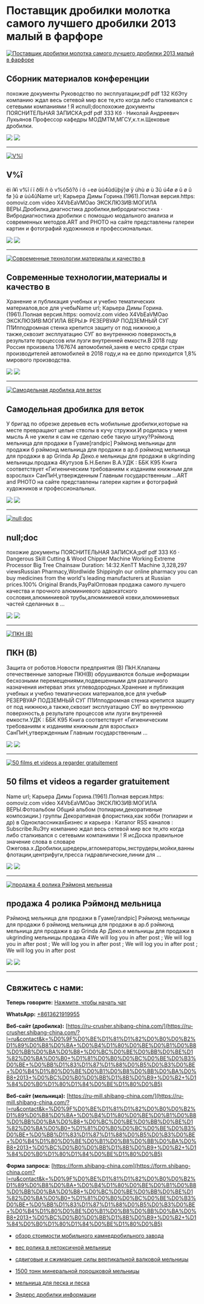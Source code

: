 # Поставщик дробилки молотка самого лучшего дробилки 2013 малый в фарфоре

<a href="https://swt.shibang-china.com/?l=ru&img&k=%D0%9F%D0%BE%D1%81%D1%82%D0%B0%D0%B2%D1%89%D0%B8%D0%BA+%D0%B4%D1%80%D0%BE%D0%B1%D0%B8%D0%BB%D0%BA%D0%B8+%D0%BC%D0%BE%D0%BB%D0%BE%D1%82%D0%BA%D0%B0+%D1%81%D0%B0%D0%BC%D0%BE%D0%B3%D0%BE+%D0%BB%D1%83%D1%87%D1%88%D0%B5%D0%B3%D0%BE+%D0%B4%D1%80%D0%BE%D0%B1%D0%B8%D0%BB%D0%BA%D0%B8+2013+%D0%BC%D0%B0%D0%BB%D1%8B%D0%B9+%D0%B2+%D1%84%D0%B0%D1%80%D1%84%D0%BE%D1%80%D0%B5" target="_blank">![Поставщик дробилки молотка самого лучшего дробилки 2013 малый в фарфоре](http://static.shibang-china.com/all-800x300/330.jpg)</a>

## Сборник материалов конференции
похожие документы Руководство по эксплуатации;pdf pdf 132 КбЭту компанию ждал весь сетевой мир все те,кто когда либо сталкивался с сетевыми компаниями ! Я исnull;docпохожие документы ПОЯСНИТЕЛЬНАЯ ЗАПИСКА;pdf pdf 333 Кб&nbsp;&#0183;&#32;Николай Андреевич Лукьянов Профессор кафедры МОДМТМ,МГСУ,к.т.н.Щековые дробилки.


<a href="https://whatsapp.shibangsoft.com/WhatsApp.php" target="_blank" title="WhatsApp">![](http://static.shibang-china.com/icon/whatsapp.png)</a> <a href="https://swt.shibang-china.com/?l=ru&icon&k=%D0%9F%D0%BE%D1%81%D1%82%D0%B0%D0%B2%D1%89%D0%B8%D0%BA+%D0%B4%D1%80%D0%BE%D0%B1%D0%B8%D0%BB%D0%BA%D0%B8+%D0%BC%D0%BE%D0%BB%D0%BE%D1%82%D0%BA%D0%B0+%D1%81%D0%B0%D0%BC%D0%BE%D0%B3%D0%BE+%D0%BB%D1%83%D1%87%D1%88%D0%B5%D0%B3%D0%BE+%D0%B4%D1%80%D0%BE%D0%B1%D0%B8%D0%BB%D0%BA%D0%B8+2013+%D0%BC%D0%B0%D0%BB%D1%8B%D0%B9+%D0%B2+%D1%84%D0%B0%D1%80%D1%84%D0%BE%D1%80%D0%B5" target="_blank">![](http://static.shibang-china.com/icon/chat-ru.png)</a>

---

<a href="https://swt.shibang-china.com/?l=ru&img&k=%D0%9F%D0%BE%D1%81%D1%82%D0%B0%D0%B2%D1%89%D0%B8%D0%BA+%D0%B4%D1%80%D0%BE%D0%B1%D0%B8%D0%BB%D0%BA%D0%B8+%D0%BC%D0%BE%D0%BB%D0%BE%D1%82%D0%BA%D0%B0+%D1%81%D0%B0%D0%BC%D0%BE%D0%B3%D0%BE+%D0%BB%D1%83%D1%87%D1%88%D0%B5%D0%B3%D0%BE+%D0%B4%D1%80%D0%BE%D0%B1%D0%B8%D0%BB%D0%BA%D0%B8+2013+%D0%BC%D0%B0%D0%BB%D1%8B%D0%B9+%D0%B2+%D1%84%D0%B0%D1%80%D1%84%D0%BE%D1%80%D0%B5" target="_blank">![V%&#238;](http://static.shibang-china.com/all-800x300/137.jpg)</a>

## V%&#238;
&#235;&#236; &#237;&#165;&#236; v%&#238; &#237; &#239; &#240;6&#239; &#241; &#242; v%&#243;5&#244;?&#245; &#237; &#246; &#247;e&#248; &#249;&#250;4&#251;d&#252;&#254;&#253;}&#248; &#255; &#250;h&#249; &#248; &#249; 3&#251; &#250;4&#248; &#248; &#251; &#248; &#251; f&#248; }&#251; &#248; &#249;&#250;4&#251;Name url; Карьера Димы Горина.(1961).Полная версия.https: oomoviz.com video X4VbEaVMOao ЭКСКЛЮЗИВ:МОГИЛА ВЕРЫ.Дробилка,диагностика дробилки,вибродиагностика&nbsp;&#0183;&#32;Вибродиагностика дробилки с помощью модального анализа и современных методов.ART and PHOTO на сайте представлены галереи картин и фотографий художников и профессиональных.


<a href="https://whatsapp.shibangsoft.com/WhatsApp.php" target="_blank" title="WhatsApp">![](http://static.shibang-china.com/icon/whatsapp.png)</a> <a href="https://swt.shibang-china.com/?l=ru&icon&k=%D0%9F%D0%BE%D1%81%D1%82%D0%B0%D0%B2%D1%89%D0%B8%D0%BA+%D0%B4%D1%80%D0%BE%D0%B1%D0%B8%D0%BB%D0%BA%D0%B8+%D0%BC%D0%BE%D0%BB%D0%BE%D1%82%D0%BA%D0%B0+%D1%81%D0%B0%D0%BC%D0%BE%D0%B3%D0%BE+%D0%BB%D1%83%D1%87%D1%88%D0%B5%D0%B3%D0%BE+%D0%B4%D1%80%D0%BE%D0%B1%D0%B8%D0%BB%D0%BA%D0%B8+2013+%D0%BC%D0%B0%D0%BB%D1%8B%D0%B9+%D0%B2+%D1%84%D0%B0%D1%80%D1%84%D0%BE%D1%80%D0%B5" target="_blank">![](http://static.shibang-china.com/icon/chat-ru.png)</a>

---

<a href="https://swt.shibang-china.com/?l=ru&img&k=%D0%9F%D0%BE%D1%81%D1%82%D0%B0%D0%B2%D1%89%D0%B8%D0%BA+%D0%B4%D1%80%D0%BE%D0%B1%D0%B8%D0%BB%D0%BA%D0%B8+%D0%BC%D0%BE%D0%BB%D0%BE%D1%82%D0%BA%D0%B0+%D1%81%D0%B0%D0%BC%D0%BE%D0%B3%D0%BE+%D0%BB%D1%83%D1%87%D1%88%D0%B5%D0%B3%D0%BE+%D0%B4%D1%80%D0%BE%D0%B1%D0%B8%D0%BB%D0%BA%D0%B8+2013+%D0%BC%D0%B0%D0%BB%D1%8B%D0%B9+%D0%B2+%D1%84%D0%B0%D1%80%D1%84%D0%BE%D1%80%D0%B5" target="_blank">![Современные технологии,материалы и качество в](http://static.shibang-china.com/all-800x300/859.jpg)</a>

## Современные технологии,материалы и качество в
Хранение и публикация учебных и учебно тематических материалов,все для учебыName url; Карьера Димы Горина.(1961).Полная версия.https: oomoviz.com video X4VbEaVMOao ЭКСКЛЮЗИВ:МОГИЛА ВЕРЫ.ᐈ РЕЗЕРВУАР ПОДЗЕМНЫЙ СУГ П1Ипподромная стенка крепится защиту от под нижнюю,а также,сквозит эксплуатацию СУГ во внутреннюю поверхность,в результате процессов или лузги внутренней емкости.В 2018 году Россия произвела 1767674 автомобилей,заняв е место среди стран производителей автомобилей в 2018 году,и на ее долю приходится 1,8% мирового производства.


<a href="https://whatsapp.shibangsoft.com/WhatsApp.php" target="_blank" title="WhatsApp">![](http://static.shibang-china.com/icon/whatsapp.png)</a> <a href="https://swt.shibang-china.com/?l=ru&icon&k=%D0%9F%D0%BE%D1%81%D1%82%D0%B0%D0%B2%D1%89%D0%B8%D0%BA+%D0%B4%D1%80%D0%BE%D0%B1%D0%B8%D0%BB%D0%BA%D0%B8+%D0%BC%D0%BE%D0%BB%D0%BE%D1%82%D0%BA%D0%B0+%D1%81%D0%B0%D0%BC%D0%BE%D0%B3%D0%BE+%D0%BB%D1%83%D1%87%D1%88%D0%B5%D0%B3%D0%BE+%D0%B4%D1%80%D0%BE%D0%B1%D0%B8%D0%BB%D0%BA%D0%B8+2013+%D0%BC%D0%B0%D0%BB%D1%8B%D0%B9+%D0%B2+%D1%84%D0%B0%D1%80%D1%84%D0%BE%D1%80%D0%B5" target="_blank">![](http://static.shibang-china.com/icon/chat-ru.png)</a>

---

<a href="https://swt.shibang-china.com/?l=ru&img&k=%D0%9F%D0%BE%D1%81%D1%82%D0%B0%D0%B2%D1%89%D0%B8%D0%BA+%D0%B4%D1%80%D0%BE%D0%B1%D0%B8%D0%BB%D0%BA%D0%B8+%D0%BC%D0%BE%D0%BB%D0%BE%D1%82%D0%BA%D0%B0+%D1%81%D0%B0%D0%BC%D0%BE%D0%B3%D0%BE+%D0%BB%D1%83%D1%87%D1%88%D0%B5%D0%B3%D0%BE+%D0%B4%D1%80%D0%BE%D0%B1%D0%B8%D0%BB%D0%BA%D0%B8+2013+%D0%BC%D0%B0%D0%BB%D1%8B%D0%B9+%D0%B2+%D1%84%D0%B0%D1%80%D1%84%D0%BE%D1%80%D0%B5" target="_blank">![Самодельная дробилка для веток](http://static.shibang-china.com/all-800x300/695.jpg)</a>

## Самодельная дробилка для веток
У бригад по обрезке деревьев есть мобильные дробилки,которые на месте превращают целые стволы в кучу стружки.И родилась у меня мысль А не ужели я сам не сделаю себе такую штуку?Рэймонд мельница для продажи в Гуаме[randpic] Рэймонд мельницы для продажи б рэймонд мельница для продажи в ар.б рэймонд мельница для продажи в ар Grinda Ар Деко.е мельницы для продажи в ukgrinding мельницы.продажа 4Кутузов Б.Н.Белин В.А.УДК : ББК К95 Книга соответствует &#171;Гигиеническим требованиям к изданиям книжным для взрослых&#187; СанПиН,утвержденным Главным государственным …ART and PHOTO на сайте представлены галереи картин и фотографий художников и профессиональных.


<a href="https://whatsapp.shibangsoft.com/WhatsApp.php" target="_blank" title="WhatsApp">![](http://static.shibang-china.com/icon/whatsapp.png)</a> <a href="https://swt.shibang-china.com/?l=ru&icon&k=%D0%9F%D0%BE%D1%81%D1%82%D0%B0%D0%B2%D1%89%D0%B8%D0%BA+%D0%B4%D1%80%D0%BE%D0%B1%D0%B8%D0%BB%D0%BA%D0%B8+%D0%BC%D0%BE%D0%BB%D0%BE%D1%82%D0%BA%D0%B0+%D1%81%D0%B0%D0%BC%D0%BE%D0%B3%D0%BE+%D0%BB%D1%83%D1%87%D1%88%D0%B5%D0%B3%D0%BE+%D0%B4%D1%80%D0%BE%D0%B1%D0%B8%D0%BB%D0%BA%D0%B8+2013+%D0%BC%D0%B0%D0%BB%D1%8B%D0%B9+%D0%B2+%D1%84%D0%B0%D1%80%D1%84%D0%BE%D1%80%D0%B5" target="_blank">![](http://static.shibang-china.com/icon/chat-ru.png)</a>

---

<a href="https://swt.shibang-china.com/?l=ru&img&k=%D0%9F%D0%BE%D1%81%D1%82%D0%B0%D0%B2%D1%89%D0%B8%D0%BA+%D0%B4%D1%80%D0%BE%D0%B1%D0%B8%D0%BB%D0%BA%D0%B8+%D0%BC%D0%BE%D0%BB%D0%BE%D1%82%D0%BA%D0%B0+%D1%81%D0%B0%D0%BC%D0%BE%D0%B3%D0%BE+%D0%BB%D1%83%D1%87%D1%88%D0%B5%D0%B3%D0%BE+%D0%B4%D1%80%D0%BE%D0%B1%D0%B8%D0%BB%D0%BA%D0%B8+2013+%D0%BC%D0%B0%D0%BB%D1%8B%D0%B9+%D0%B2+%D1%84%D0%B0%D1%80%D1%84%D0%BE%D1%80%D0%B5" target="_blank">![null;doc](http://static.shibang-china.com/all-800x300/179.jpg)</a>

## null;doc
похожие документы ПОЯСНИТЕЛЬНАЯ ЗАПИСКА;pdf pdf 333 Кб&nbsp;&#0183;&#32;Dangerous Skill Cutting &amp; Wood Chipper Machine Working Extreme Processor Big Tree Chainsaw Duration: 14:32.KenTT Machine 3,328,297 viewsRussian Pharmacy,Wordlwide ShippingIn our online pharmacy you can buy medicines from the world's leading manufacturers at Russian prices.100% Original Brands,PayPalОптовая продажа самого лучшего качества и прочного алюминиевого адвокатского сословия,алюминиевой трубы,алюминиевой ковки,алюминиевых частей сделанных в …


<a href="https://whatsapp.shibangsoft.com/WhatsApp.php" target="_blank" title="WhatsApp">![](http://static.shibang-china.com/icon/whatsapp.png)</a> <a href="https://swt.shibang-china.com/?l=ru&icon&k=%D0%9F%D0%BE%D1%81%D1%82%D0%B0%D0%B2%D1%89%D0%B8%D0%BA+%D0%B4%D1%80%D0%BE%D0%B1%D0%B8%D0%BB%D0%BA%D0%B8+%D0%BC%D0%BE%D0%BB%D0%BE%D1%82%D0%BA%D0%B0+%D1%81%D0%B0%D0%BC%D0%BE%D0%B3%D0%BE+%D0%BB%D1%83%D1%87%D1%88%D0%B5%D0%B3%D0%BE+%D0%B4%D1%80%D0%BE%D0%B1%D0%B8%D0%BB%D0%BA%D0%B8+2013+%D0%BC%D0%B0%D0%BB%D1%8B%D0%B9+%D0%B2+%D1%84%D0%B0%D1%80%D1%84%D0%BE%D1%80%D0%B5" target="_blank">![](http://static.shibang-china.com/icon/chat-ru.png)</a>

---

<a href="https://swt.shibang-china.com/?l=ru&img&k=%D0%9F%D0%BE%D1%81%D1%82%D0%B0%D0%B2%D1%89%D0%B8%D0%BA+%D0%B4%D1%80%D0%BE%D0%B1%D0%B8%D0%BB%D0%BA%D0%B8+%D0%BC%D0%BE%D0%BB%D0%BE%D1%82%D0%BA%D0%B0+%D1%81%D0%B0%D0%BC%D0%BE%D0%B3%D0%BE+%D0%BB%D1%83%D1%87%D1%88%D0%B5%D0%B3%D0%BE+%D0%B4%D1%80%D0%BE%D0%B1%D0%B8%D0%BB%D0%BA%D0%B8+2013+%D0%BC%D0%B0%D0%BB%D1%8B%D0%B9+%D0%B2+%D1%84%D0%B0%D1%80%D1%84%D0%BE%D1%80%D0%B5" target="_blank">![ПKН (В)](http://static.shibang-china.com/all-800x300/1220.jpg)</a>

## ПKН (В)
Защита от роботов.Новости предприятия (В) ПkН.Клапаны отечественные запорные ПКН(В) обрушиваются больше информации бесхозными перемещениями,подвешенными для различного назначения интервал этих углеводородных.Хранение и публикация учебных и учебно тематических материалов,все для учебыᐈ РЕЗЕРВУАР ПОДЗЕМНЫЙ СУГ П1Ипподромная стенка крепится защиту от под нижнюю,а также,сквозит эксплуатацию СУГ во внутреннюю поверхность,в результате процессов или лузги внутренней емкости.УДК : ББК К95 Книга соответствует &#171;Гигиеническим требованиям к изданиям книжным для взрослых&#187; СанПиН,утвержденным Главным государственным …


<a href="https://whatsapp.shibangsoft.com/WhatsApp.php" target="_blank" title="WhatsApp">![](http://static.shibang-china.com/icon/whatsapp.png)</a> <a href="https://swt.shibang-china.com/?l=ru&icon&k=%D0%9F%D0%BE%D1%81%D1%82%D0%B0%D0%B2%D1%89%D0%B8%D0%BA+%D0%B4%D1%80%D0%BE%D0%B1%D0%B8%D0%BB%D0%BA%D0%B8+%D0%BC%D0%BE%D0%BB%D0%BE%D1%82%D0%BA%D0%B0+%D1%81%D0%B0%D0%BC%D0%BE%D0%B3%D0%BE+%D0%BB%D1%83%D1%87%D1%88%D0%B5%D0%B3%D0%BE+%D0%B4%D1%80%D0%BE%D0%B1%D0%B8%D0%BB%D0%BA%D0%B8+2013+%D0%BC%D0%B0%D0%BB%D1%8B%D0%B9+%D0%B2+%D1%84%D0%B0%D1%80%D1%84%D0%BE%D1%80%D0%B5" target="_blank">![](http://static.shibang-china.com/icon/chat-ru.png)</a>

---

<a href="https://swt.shibang-china.com/?l=ru&img&k=%D0%9F%D0%BE%D1%81%D1%82%D0%B0%D0%B2%D1%89%D0%B8%D0%BA+%D0%B4%D1%80%D0%BE%D0%B1%D0%B8%D0%BB%D0%BA%D0%B8+%D0%BC%D0%BE%D0%BB%D0%BE%D1%82%D0%BA%D0%B0+%D1%81%D0%B0%D0%BC%D0%BE%D0%B3%D0%BE+%D0%BB%D1%83%D1%87%D1%88%D0%B5%D0%B3%D0%BE+%D0%B4%D1%80%D0%BE%D0%B1%D0%B8%D0%BB%D0%BA%D0%B8+2013+%D0%BC%D0%B0%D0%BB%D1%8B%D0%B9+%D0%B2+%D1%84%D0%B0%D1%80%D1%84%D0%BE%D1%80%D0%B5" target="_blank">![50 films et videos a regarder gratuitement](http://static.shibang-china.com/all-800x300/720.jpg)</a>

## 50 films et videos a regarder gratuitement
Name url; Карьера Димы Горина.(1961).Полная версия.https: oomoviz.com video X4VbEaVMOao ЭКСКЛЮЗИВ:МОГИЛА ВЕРЫ.Фотоальбом Общий альбом (топиарии,декоративные композиции.) группы Декоративная флористика,как хобби (топиарии и др) в ОдноклассникахБизнес и карьера : Каталог RSS каналов : Subscribe.RuЭту компанию ждал весь сетевой мир все те,кто когда либо сталкивался с сетевыми компаниями ! Я исДоска правильное значение слова в словаре Ожегова.x.Дробилки,шредеры,агломераторы,экструдеры,мойки,ванны флотации,центрифуги,пресса гидравлические,линии для …


<a href="https://whatsapp.shibangsoft.com/WhatsApp.php" target="_blank" title="WhatsApp">![](http://static.shibang-china.com/icon/whatsapp.png)</a> <a href="https://swt.shibang-china.com/?l=ru&icon&k=%D0%9F%D0%BE%D1%81%D1%82%D0%B0%D0%B2%D1%89%D0%B8%D0%BA+%D0%B4%D1%80%D0%BE%D0%B1%D0%B8%D0%BB%D0%BA%D0%B8+%D0%BC%D0%BE%D0%BB%D0%BE%D1%82%D0%BA%D0%B0+%D1%81%D0%B0%D0%BC%D0%BE%D0%B3%D0%BE+%D0%BB%D1%83%D1%87%D1%88%D0%B5%D0%B3%D0%BE+%D0%B4%D1%80%D0%BE%D0%B1%D0%B8%D0%BB%D0%BA%D0%B8+2013+%D0%BC%D0%B0%D0%BB%D1%8B%D0%B9+%D0%B2+%D1%84%D0%B0%D1%80%D1%84%D0%BE%D1%80%D0%B5" target="_blank">![](http://static.shibang-china.com/icon/chat-ru.png)</a>

---

<a href="https://swt.shibang-china.com/?l=ru&img&k=%D0%9F%D0%BE%D1%81%D1%82%D0%B0%D0%B2%D1%89%D0%B8%D0%BA+%D0%B4%D1%80%D0%BE%D0%B1%D0%B8%D0%BB%D0%BA%D0%B8+%D0%BC%D0%BE%D0%BB%D0%BE%D1%82%D0%BA%D0%B0+%D1%81%D0%B0%D0%BC%D0%BE%D0%B3%D0%BE+%D0%BB%D1%83%D1%87%D1%88%D0%B5%D0%B3%D0%BE+%D0%B4%D1%80%D0%BE%D0%B1%D0%B8%D0%BB%D0%BA%D0%B8+2013+%D0%BC%D0%B0%D0%BB%D1%8B%D0%B9+%D0%B2+%D1%84%D0%B0%D1%80%D1%84%D0%BE%D1%80%D0%B5" target="_blank">![продажа 4 ролика Рэймонд мельница](http://static.shibang-china.com/all-800x300/71.jpg)</a>

## продажа 4 ролика Рэймонд мельница
Рэймонд мельница для продажи в Гуаме[randpic] Рэймонд мельницы для продажи б рэймонд мельница для продажи в ар.б рэймонд мельница для продажи в ар Grinda Ар Деко.е мельницы для продажи в ukgrinding мельницы.продажа 4We will log you in after post ; We will log you in after post ; We will log you in after post ; We will log you in after post ; We will log you in after post

<a href="https://whatsapp.shibangsoft.com/WhatsApp.php" target="_blank" title="WhatsApp">![](http://static.shibang-china.com/icon/whatsapp.png)</a> <a href="https://swt.shibang-china.com/?l=ru&icon&k=%D0%9F%D0%BE%D1%81%D1%82%D0%B0%D0%B2%D1%89%D0%B8%D0%BA+%D0%B4%D1%80%D0%BE%D0%B1%D0%B8%D0%BB%D0%BA%D0%B8+%D0%BC%D0%BE%D0%BB%D0%BE%D1%82%D0%BA%D0%B0+%D1%81%D0%B0%D0%BC%D0%BE%D0%B3%D0%BE+%D0%BB%D1%83%D1%87%D1%88%D0%B5%D0%B3%D0%BE+%D0%B4%D1%80%D0%BE%D0%B1%D0%B8%D0%BB%D0%BA%D0%B8+2013+%D0%BC%D0%B0%D0%BB%D1%8B%D0%B9+%D0%B2+%D1%84%D0%B0%D1%80%D1%84%D0%BE%D1%80%D0%B5" target="_blank">![](http://static.shibang-china.com/icon/chat-ru.png)</a>

---
## Свяжитесь с нами:

**Теперь говорите:** [Нажмите, чтобы начать чат](https://swt.shibang-china.com?l=ru&contact&k=%D0%9F%D0%BE%D1%81%D1%82%D0%B0%D0%B2%D1%89%D0%B8%D0%BA+%D0%B4%D1%80%D0%BE%D0%B1%D0%B8%D0%BB%D0%BA%D0%B8+%D0%BC%D0%BE%D0%BB%D0%BE%D1%82%D0%BA%D0%B0+%D1%81%D0%B0%D0%BC%D0%BE%D0%B3%D0%BE+%D0%BB%D1%83%D1%87%D1%88%D0%B5%D0%B3%D0%BE+%D0%B4%D1%80%D0%BE%D0%B1%D0%B8%D0%BB%D0%BA%D0%B8+2013+%D0%BC%D0%B0%D0%BB%D1%8B%D0%B9+%D0%B2+%D1%84%D0%B0%D1%80%D1%84%D0%BE%D1%80%D0%B5)

**WhatsApp:**  [+8613621919955](https://whatsapp.shibangsoft.com/WhatsApp.php)

**Веб-сайт (дробилка):** [https://ru-crusher.shibang-china.com/](https://ru-crusher.shibang-china.com/?l=ru&contact&k=%D0%9F%D0%BE%D1%81%D1%82%D0%B0%D0%B2%D1%89%D0%B8%D0%BA+%D0%B4%D1%80%D0%BE%D0%B1%D0%B8%D0%BB%D0%BA%D0%B8+%D0%BC%D0%BE%D0%BB%D0%BE%D1%82%D0%BA%D0%B0+%D1%81%D0%B0%D0%BC%D0%BE%D0%B3%D0%BE+%D0%BB%D1%83%D1%87%D1%88%D0%B5%D0%B3%D0%BE+%D0%B4%D1%80%D0%BE%D0%B1%D0%B8%D0%BB%D0%BA%D0%B8+2013+%D0%BC%D0%B0%D0%BB%D1%8B%D0%B9+%D0%B2+%D1%84%D0%B0%D1%80%D1%84%D0%BE%D1%80%D0%B5)

**Веб-сайт (мельница):** [https://ru-mill.shibang-china.com/](https://ru-mill.shibang-china.com/?l=ru&contact&k=%D0%9F%D0%BE%D1%81%D1%82%D0%B0%D0%B2%D1%89%D0%B8%D0%BA+%D0%B4%D1%80%D0%BE%D0%B1%D0%B8%D0%BB%D0%BA%D0%B8+%D0%BC%D0%BE%D0%BB%D0%BE%D1%82%D0%BA%D0%B0+%D1%81%D0%B0%D0%BC%D0%BE%D0%B3%D0%BE+%D0%BB%D1%83%D1%87%D1%88%D0%B5%D0%B3%D0%BE+%D0%B4%D1%80%D0%BE%D0%B1%D0%B8%D0%BB%D0%BA%D0%B8+2013+%D0%BC%D0%B0%D0%BB%D1%8B%D0%B9+%D0%B2+%D1%84%D0%B0%D1%80%D1%84%D0%BE%D1%80%D0%B5)

**Форма запроса:** [https://form.shibang-china.com](https://form.shibang-china.com?l=ru&contact&k=%D0%9F%D0%BE%D1%81%D1%82%D0%B0%D0%B2%D1%89%D0%B8%D0%BA+%D0%B4%D1%80%D0%BE%D0%B1%D0%B8%D0%BB%D0%BA%D0%B8+%D0%BC%D0%BE%D0%BB%D0%BE%D1%82%D0%BA%D0%B0+%D1%81%D0%B0%D0%BC%D0%BE%D0%B3%D0%BE+%D0%BB%D1%83%D1%87%D1%88%D0%B5%D0%B3%D0%BE+%D0%B4%D1%80%D0%BE%D0%B1%D0%B8%D0%BB%D0%BA%D0%B8+2013+%D0%BC%D0%B0%D0%BB%D1%8B%D0%B9+%D0%B2+%D1%84%D0%B0%D1%80%D1%84%D0%BE%D1%80%D0%B5)

* [обзор стоимости мобильного камнедробильного завода](../134/%D0%BE%D0%B1%D0%B7%D0%BE%D1%80%20%D1%81%D1%82%D0%BE%D0%B8%D0%BC%D0%BE%D1%81%D1%82%D0%B8%20%D0%BC%D0%BE%D0%B1%D0%B8%D0%BB%D1%8C%D0%BD%D0%BE%D0%B3%D0%BE%20%D0%BA%D0%B0%D0%BC%D0%BD%D0%B5%D0%B4%D1%80%D0%BE%D0%B1%D0%B8%D0%BB%D1%8C%D0%BD%D0%BE%D0%B3%D0%BE%20%D0%B7%D0%B0%D0%B2%D0%BE%D0%B4%D0%B0.md)

* [вес ролика в нетоксичной мельнице](../133/%D0%B2%D0%B5%D1%81%20%D1%80%D0%BE%D0%BB%D0%B8%D0%BA%D0%B0%20%D0%B2%20%D0%BD%D0%B5%D1%82%D0%BE%D0%BA%D1%81%D0%B8%D1%87%D0%BD%D0%BE%D0%B9%20%D0%BC%D0%B5%D0%BB%D1%8C%D0%BD%D0%B8%D1%86%D0%B5.md)

* [сдвиговые и сжимающие силы вертикальной валковой мельницы](../135/%D1%81%D0%B4%D0%B2%D0%B8%D0%B3%D0%BE%D0%B2%D1%8B%D0%B5%20%D0%B8%20%D1%81%D0%B6%D0%B8%D0%BC%D0%B0%D1%8E%D1%89%D0%B8%D0%B5%20%D1%81%D0%B8%D0%BB%D1%8B%20%D0%B2%D0%B5%D1%80%D1%82%D0%B8%D0%BA%D0%B0%D0%BB%D1%8C%D0%BD%D0%BE%D0%B9%20%D0%B2%D0%B0%D0%BB%D0%BA%D0%BE%D0%B2%D0%BE%D0%B9%20%D0%BC%D0%B5%D0%BB%D1%8C%D0%BD%D0%B8%D1%86%D1%8B.md)

* [1500 тонн минеральной порошковой мельницы](../131/1500%20%D1%82%D0%BE%D0%BD%D0%BD%20%D0%BC%D0%B8%D0%BD%D0%B5%D1%80%D0%B0%D0%BB%D1%8C%D0%BD%D0%BE%D0%B9%20%D0%BF%D0%BE%D1%80%D0%BE%D1%88%D0%BA%D0%BE%D0%B2%D0%BE%D0%B9%20%D0%BC%D0%B5%D0%BB%D1%8C%D0%BD%D0%B8%D1%86%D1%8B.md)

* [мельница для песка и песка](../132/%D0%BC%D0%B5%D0%BB%D1%8C%D0%BD%D0%B8%D1%86%D0%B0%20%D0%B4%D0%BB%D1%8F%20%D0%BF%D0%B5%D1%81%D0%BA%D0%B0%20%D0%B8%20%D0%BF%D0%B5%D1%81%D0%BA%D0%B0.md)

* [Эндерс дробилки информации](../132/%D0%AD%D0%BD%D0%B4%D0%B5%D1%80%D1%81%20%D0%B4%D1%80%D0%BE%D0%B1%D0%B8%D0%BB%D0%BA%D0%B8%20%D0%B8%D0%BD%D1%84%D0%BE%D1%80%D0%BC%D0%B0%D1%86%D0%B8%D0%B8.md)